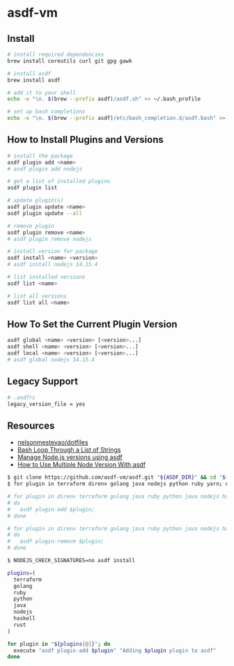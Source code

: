 
# asdf-vm

## Install

```sh
# install required dependencies
brew install coreutils curl git gpg gawk

# install asdf
brew install asdf

# add it to your shell
echo -e "\n. $(brew --prefix asdf)/asdf.sh" >> ~/.bash_profile

# set up bash completions
echo -e "\n. $(brew --prefix asdf)/etc/bash_completion.d/asdf.bash" >> ~/.bash_profile
```

## How to Install Plugins and Versions
```sh
# install the package
asdf plugin add <name>
# asdf plugin add nodejs

# get a list of installed plugins
asdf plugin list

# update plugin(s)
asdf plugin update <name>
asdf plugin update --all

# remove plugin
asdf plugin remove <name>
# asdf plugin remove nodejs
```

```sh
# install version for package
asdf install <name> <version>
# asdf install nodejs 14.15.4

# list installed versions
asdf list <name>

# list all versions
asdf list all <name>
```

## How To Set the Current Plugin Version
```sh
asdf global <name> <version> [<version>...]
asdf shell <name> <version> [<version>...]
asdf local <name> <version> [<version>...]
# asdf global nodejs 14.15.4

```
## Legacy Support
```sh
# .asdfrc
legacy_version_file = yes
```

## Resources
- [nelsonmestevao/dotfiles](https://github.com/nelsonmestevao/dotfiles/tree/main/asdf)
- [Bash Loop Through a List of Strings](https://linuxhint.com/bash_loop_list_strings/)
- [Manage Node.js versions using asdf](https://blog.logrocket.com/manage-node-js-versions-using-asdf/)
- [How to Use Multiple Node Version With asdf](https://blog.natterstefan.me/how-to-use-multiple-node-version-with-asdf)


```sh
$ git clone https://github.com/asdf-vm/asdf.git "${ASDF_DIR}" && cd "${ASDF_DIR}" && git checkout "$(git describe --abbrev=0 --tags)"
$ for plugin in terraform direnv golang java nodejs python ruby yarn; do asdf plugin-add $plugin; done

# for plugin in direnv terraform golang java ruby python java nodejs haskell rust yarn;
# do
# 	asdf plugin-add $plugin;
# done

# for plugin in direnv terraform golang java ruby python java nodejs haskell rust yarn;
# do
# 	asdf plugin-remove $plugin;
# done

$ NODEJS_CHECK_SIGNATURES=no asdf install
```

```sh
plugins=(
  terraform
  golang
  ruby
  python
  java
  nodejs
  haskell
  rust
)

for plugin in "${plugins[@]}"; do
  execute "asdf plugin-add $plugin" "Adding $plugin plugin to asdf"
done
```

